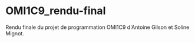 # OMI1C9_rendu-final
Rendu finale du projet de programmation OMI1C9 d'Antoine Gilson et Soline Mignot.
